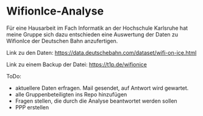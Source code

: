 # WifionIce-Analyse

Für eine Hausarbeit im Fach Informatik an der Hochschule Karlsruhe hat meine Gruppe sich dazu entschieden eine Auswertung der Daten zu WifionIce der Deutschen Bahn anzufertigen.

Link zu den Daten: https://data.deutschebahn.com/dataset/wifi-on-ice.html

Link zu einem Backup der Datei: https://t1p.de/wifionice

ToDo:
- aktuellere Daten erfragen. Mail gesendet, auf Antwort wird gewartet.
- alle Gruppenbeteiligten ins Repo hinzufügen
- Fragen stellen, die durch die Analyse beantwortet werden sollen
- PPP erstellen
